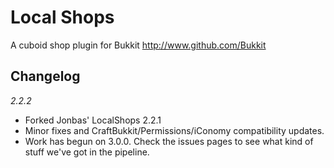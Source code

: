 Local Shops
======

A cuboid shop plugin for Bukkit
http://www.github.com/Bukkit

Changelog
-----------

*2.2.2*
- Forked Jonbas' LocalShops 2.2.1
- Minor fixes and CraftBukkit/Permissions/iConomy compatibility updates.
- Work has begun on 3.0.0. Check the issues pages to see what kind of stuff we've got in the pipeline.